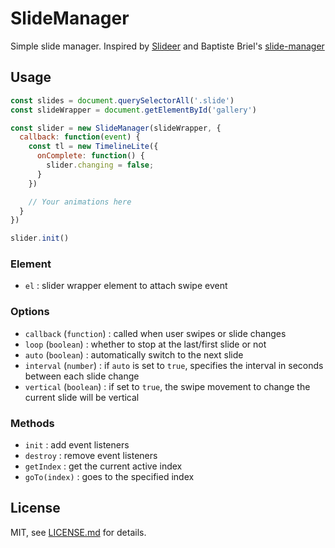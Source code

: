 # SlideManager
Simple slide manager. Inspired by [Slideer](https://github.com/liqueflies/slideer) and Baptiste Briel's [slide-manager](https://github.com/baptistebriel/slider-manager)

## Usage
```javascript
const slides = document.querySelectorAll('.slide')
const slideWrapper = document.getElementById('gallery')

const slider = new SlideManager(slideWrapper, {
  callback: function(event) {
    const tl = new TimelineLite({
      onComplete: function() {
        slider.changing = false;
      }
    })

    // Your animations here
  }
})

slider.init()
```

### Element
- `el` : slider wrapper element to attach swipe event

### Options
- `callback` (`function`) : called when user swipes or slide changes
- `loop` (`boolean`) : whether to stop at the last/first slide or not
- `auto` (`boolean`) : automatically switch to the next slide
- `interval` (`number`) : if `auto` is set to `true`, specifies the interval in seconds between each slide change
- `vertical` (`boolean`) : if set to `true`, the swipe movement to change the current slide will be vertical

### Methods
- `init` : add event listeners
- `destroy` : remove event listeners
- `getIndex` : get the current active index
- `goTo(index)` : goes to the specified index


## License

MIT, see [LICENSE.md](http://github.com/thiervoj/SlideManager/blob/master/LICENSE.md) for details.
